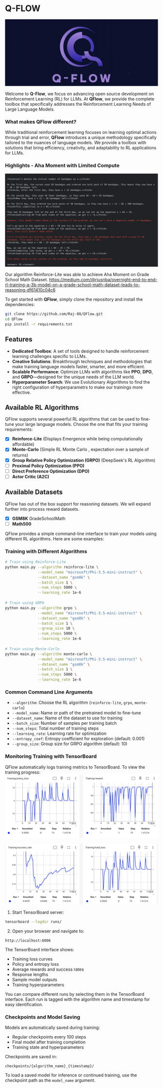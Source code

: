 # Q-FLOW
![Alt Text](images/img-copy.jpg)


Welcome to **Q-Flow**, we focus on advancing open source development on Reinforcement Learning (RL) for LLMs. At **QFlow**, we provide the complete toolbox that specifically addresses the Reinforcement Learning Needs of Large Language Models. 

### What makes QFlow different?

While traditional reinforcement learning focuses on learning optimal actions through trial and error, **QFlow** introduces a unique methodology specifically tailored to the nuances of language models. We provide a toolbox with solutions that bring efficiency, creativity, and adaptability to RL applications for LLMs.


### Highlights - Aha Moment with Limited Compute 
![Alt Text](images/aha.png)

Our algorithm Reinforce-Lite was able to achieve Aha Moment on Grade School Math Dataset.
https://medium.com/@rjusnba/overnight-end-to-end-rl-training-a-3b-model-on-a-grade-school-math-dataset-leads-to-reasoning-df61410c04c6

To get started with **QFlow**, simply clone the repository and install the dependencies:

```bash
git clone https://github.com/Raj-08/QFlow.git
cd QFlow
pip install -r requirements.txt
```

## Features

- **Dedicated Toolbox**: A set of tools designed to handle reinforcement learning challenges specific to LLMs.
- **Creative Solutions**: Breakthrough techniques and methodologies that make training language models faster, smarter, and more efficient.
- **Scalable Performance**: Optimize LLMs with algorithms like **PPO**, **DPO**, and **GRPO**—designed for the unique needs of the LLM world.
- **Hyperparameter Search**: We use Evolutionary Algorithms to find the right configuration of hyperparametrs to make our trainings more effective.

## Available RL Algorithms

QFlow supports several powerful RL algorithms that can be used to fine-tune your large language models. Choose the one that fits your training requirements:

- [x] **Reinforce-Lite** (Displays Emergence while being computationally affordable)
- [x] **Monte-Carlo**  (Simple RL Monte Carlo , expectation over a sample of returns)
- [x] **Group Relative Policy Optimization (GRPO)** (DeepSeek's RL Algorithm)
- [ ] **Proximal Policy Optimization (PPO)**
- [ ] **Direct Preference Optimization (DPO)**
- [ ] **Actor Critic (A2C)**

## Available Datasets

QFlow has out of the box support for reasoning datasets. We will expand further into process reward datasets. 

- [x] **GSM8K** GradeSchoolMath
- [ ] **Math500**  

QFlow provides a simple command-line interface to train your models using different RL algorithms. Here are some examples:

### Training with Different Algorithms

```bash
# Train using Reinforce-Lite
python main.py --algorithm reinforce-lite \
               --model_name "microsoft/Phi-3.5-mini-instruct" \
               --dataset_name "gsm8k" \
               --batch_size 1 \
               --num_steps 5000 \
               --learning_rate 1e-6

# Train using GRPO
python main.py --algorithm grpo \
               --model_name "microsoft/Phi-3.5-mini-instruct" \
               --dataset_name "gsm8k" \
               --batch_size 1 \
               --group_size 10 \
               --num_steps 5000 \
               --learning_rate 1e-6

# Train using Monte-Carlo
python main.py --algorithm monte-carlo \
               --model_name "microsoft/Phi-3.5-mini-instruct" \
               --dataset_name "gsm8k" \
               --batch_size 1 \
               --num_steps 5000 \
               --learning_rate 1e-6
```

### Common Command Line Arguments

- `--algorithm`: Choose the RL algorithm (`reinforce-lite`, `grpo`, `monte-carlo`)
- `--model_name`: Name or path of the pretrained model to fine-tune
- `--dataset_name`: Name of the dataset to use for training
- `--batch_size`: Number of samples per training batch
- `--num_steps`: Total number of training steps
- `--learning_rate`: Learning rate for optimization
- `--entropy_coef`: Entropy coefficient for exploration (default: 0.001)
- `--group_size`: Group size for GRPO algorithm (default: 10)

### Monitoring Training with TensorBoard

QFlow automatically logs training metrics to TensorBoard. To view the training progress:
![Alt Text](images/screen3.png)

![Alt Text](images/screen4.png)
1. Start TensorBoard server:
```bash
tensorboard --logdir runs/
```

2. Open your browser and navigate to:
```
http://localhost:6006
```

The TensorBoard interface shows:
- Training loss curves
- Policy and entropy loss
- Average rewards and success rates
- Response lengths
- Sample model outputs
- Training hyperparameters

You can compare different runs by selecting them in the TensorBoard interface. Each run is tagged with the algorithm name and timestamp for easy identification.

### Checkpoints and Model Saving

Models are automatically saved during training:
- Regular checkpoints every 100 steps
- Final model after training completion
- Training state and hyperparameters

Checkpoints are saved in:
```
checkpoints/{algorithm_name}_{timestamp}/
```

To load a saved model for inference or continued training, use the checkpoint path as the `model_name` argument.



